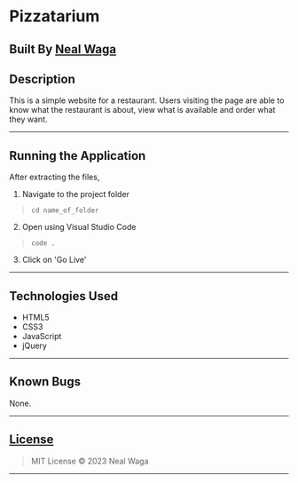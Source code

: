 # Pizzatarium

## Built By [Neal Waga](https://github.com/nealwaga/)

## Description
This is a simple website for a restaurant. Users visiting the page are able to know what the restaurant is about, view what is available and order what they want.
***

## Running the Application
After extracting the files, 
1. Navigate to the project folder
>``cd name_of_folder`` 
2. Open using Visual Studio Code
>``code .``
3. Click on 'Go Live'
***

## Technologies Used
* HTML5  
* CSS3
* JavaScript
* jQuery
***

## Known Bugs
None.
***

## [License](https://github.com/nealwaga/Pizzatarium/blob/master/LICENSE)
> MIT License &copy; 2023 Neal Waga
***